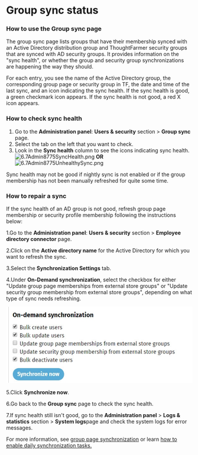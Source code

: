 # Group sync status

### How to use the Group sync page

The group sync page lists groups that have their membership synced with an Active Directory distribution group and ThoughtFarmer security groups that are synced with AD security groups. It provides information on the "sync health", or whether the group and security group synchronizations are happening the way they should.  
  
For each entry, you see the name of the Active Directory group, the corresponding group page or security group in TF, the date and time of the last sync, and an icon indicating the sync health. If the sync health is good, a green checkmark icon appears. If the sync health is not good, a red X icon appears.

### How to check sync health

1. Go to the **Administration panel**: **Users & security** section &gt; **Group sync** page.
2. Select the tab on the left that you want to check.
3. Look in the **Sync health** column to see the icons indicating sync health.  ![6.7Admin8775SyncHealth.png](https://community.thoughtfarmer.com/imagethumb/171659570000/16781/252x91/False/6.7Admin8775SyncHealth.png)   **OR**   ![6.7Admin8775UnhealthySync.png](https://community.thoughtfarmer.com/imagethumb/173583600000/16782/84x89/False/6.7Admin8775UnhealthySync.png)

Sync health may not be good if nightly sync is not enabled or if the group membership has not been manually refreshed for quite some time.

### How to repair a sync

If the sync health of an AD group is not good, refresh group page membership or security profile membership following the instructions below:

1.Go to the **Administration panel**: **Users & security** section &gt; **Employee directory connector** page.

2.Click on the **Active directory name** for the Active Directory for which you want to refresh the sync.

3.Select the **Synchronization Settings** tab.

4.Under **On-Demand synchronization**, select the checkbox for either "Update group page memberships from external store groups" or "Update security group membership from external store groups", depending on what type of sync needs refreshing.

![](../../.gitbook/assets/2%20%2830%29.jpg)

5.Click **Synchronize now**.

6.Go back to the **Group sync** page to check the sync health.

7.If sync health still isn't good, go to the **Administration panel** &gt; **Logs & statistics** section &gt; **System logs**page and check the system logs for error messages.

For more information, see [group page synchronization](group-page-synchronization.md) or learn [how to enable daily synchronization tasks.](active-directory-synchronization-tasks.md)

  


